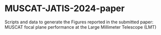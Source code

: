 # MUSCAT-JATIS-2024-paper
Scripts and data to generate the Figures reported in the submitted paper: MUSCAT focal plane performance at the Large Millimeter Telescope (LMT)
